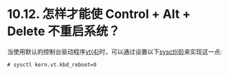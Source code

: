 # 10.12. 怎样才能使 Control + Alt + Delete 不重启系统？

当使用默认的控制台驱动程序[vt(4)](https://www.freebsd.org/cgi/man.cgi?query=vt&sektion=4&format=html)时，可以通过设置以下[sysctl(8)](https://www.freebsd.org/cgi/man.cgi?query=sysctl&sektion=8&format=html)来实现这一点:

```
# sysctl kern.vt.kbd_reboot=0
```
